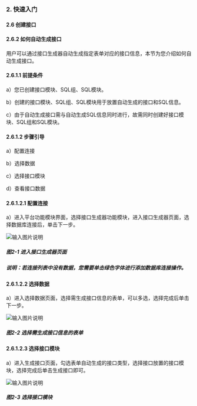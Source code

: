 ### 2. 快速入门

#### 2.6 创建接口

#### 2.6.2 如何自动生成接口

用户可以通过接口生成器自动生成指定表单对应的接口信息，本节为您介绍如何自动生成接口。

#### 2.6.1.1 前提条件

a）您已创建接口模块、SQL组、SQL模块。

b）创建的接口模块、SQL组、SQL模块用于放置自动生成的接口和SQL信息。

c）由于自动生成接口需与自动生成SQL信息同时进行，故需同时创建好接口模块、SQL组和SQL模块。

#### 2.6.1.2 步骤引导

a）配置连接

b）选择数据

c）选择接口模块

d）查看接口数据

#### 2.6.1.2.1 配置连接

a）进入平台功能模块界面，选择接口生成器功能模块，进入接口生成器页面，选择数据库连接后，单击下一步。

![输入图片说明](../../../../images/SoFlu%EF%BC%88%E5%90%8E%E7%AB%AF%EF%BC%89%E5%BC%80%E5%8F%91%E5%B9%B3%E5%8F%B0/1.%20%E6%9C%80%E6%96%B0%E7%89%88%E6%9C%AC%20-%20%E6%9B%B4%E6%96%B0%E6%97%A5%E6%9C%9F%20-%202022.10.08/2.%20%E5%BF%AB%E9%80%9F%E5%85%A5%E9%97%A8/6.%20%E5%88%9B%E5%BB%BA%E6%8E%A5%E5%8F%A3/2-1.png)

##### 图2-1 进入接口生成器页面

##### 说明：若连接列表中没有数据，您需要单击绿色字体进行添加数据库连接操作。

#### 2.6.1.2.2 选择数据

a）进入选择数据页面，选择需生成接口信息的表单，可以多选，选择完成后单击下一步。

![输入图片说明](../../../../images/SoFlu%EF%BC%88%E5%90%8E%E7%AB%AF%EF%BC%89%E5%BC%80%E5%8F%91%E5%B9%B3%E5%8F%B0/1.%20%E6%9C%80%E6%96%B0%E7%89%88%E6%9C%AC%20-%20%E6%9B%B4%E6%96%B0%E6%97%A5%E6%9C%9F%20-%202022.10.08/2.%20%E5%BF%AB%E9%80%9F%E5%85%A5%E9%97%A8/6.%20%E5%88%9B%E5%BB%BA%E6%8E%A5%E5%8F%A3/2-2.png)

##### 图2-2 选择需生成接口信息的表单

#### 2.6.1.2.3 选择接口模块

a）进入生成接口页面，勾选表单自动生成的接口类型，选择接口放置的接口模块，选择完成后单击生成接口即可。

![输入图片说明](../../../../images/SoFlu%EF%BC%88%E5%90%8E%E7%AB%AF%EF%BC%89%E5%BC%80%E5%8F%91%E5%B9%B3%E5%8F%B0/1.%20%E6%9C%80%E6%96%B0%E7%89%88%E6%9C%AC%20-%20%E6%9B%B4%E6%96%B0%E6%97%A5%E6%9C%9F%20-%202022.10.08/2.%20%E5%BF%AB%E9%80%9F%E5%85%A5%E9%97%A8/6.%20%E5%88%9B%E5%BB%BA%E6%8E%A5%E5%8F%A3/2-3.png)

##### 图2-3 选择接口模块
